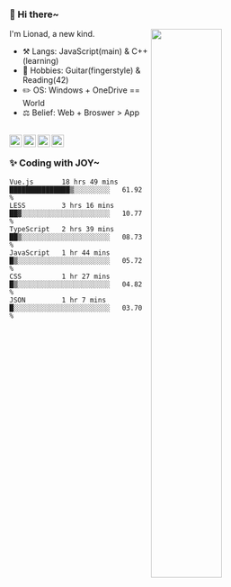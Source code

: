 ### 👋 Hi there~

[<img align="right" width="50%" src="https://github-readme-stats.vercel.app/api?username=Lionad-Morotar&show_icons=true">](https://metrics.lecoq.io/Lionad-Morotar?template=classic)

I'm Lionad, a new kind.

- ⚒️ Langs: JavaScript(main) & C++(learning)
- 🎨 Hobbies: Guitar(fingerstyle) & Reading(42)
- ✏️ OS: Windows + OneDrive == World
- ⚖️ Belief: Web + Broswer > App

<br />

<a href="https://www.lionad.art">
  <img align="left" alt="lionad-art" width="22px" src="https://cdn.jsdelivr.net/npm/simple-icons@3.1.0/icons/wordpress.svg" />
</a>
<a href="#1806234223">
  <img align="left" alt="1806234223" width="22px" src="https://cdn.jsdelivr.net/npm/simple-icons@3.1.0/icons/tencentqq.svg" />
</a>
<a href="https://www.zhihu.com/people/Lionad">
  <img align="left" alt="132yse" width="22px" src="https://cdn.jsdelivr.net/npm/simple-icons@3.1.0/icons/zhihu.svg" />
</a>
<a href="https://github.com/Lionad-Morotar">
  <img align="left" alt="yisar" width="22px" src="https://cdn.jsdelivr.net/npm/simple-icons@3.1.0/icons/github.svg" />
</a>

<br />

### ✨ Coding with JOY~

<!--START_SECTION:waka-->

```text
Vue.js       18 hrs 49 mins  ███████████████▒░░░░░░░░░   61.92 %
LESS         3 hrs 16 mins   ██▓░░░░░░░░░░░░░░░░░░░░░░   10.77 %
TypeScript   2 hrs 39 mins   ██▒░░░░░░░░░░░░░░░░░░░░░░   08.73 %
JavaScript   1 hr 44 mins    █▒░░░░░░░░░░░░░░░░░░░░░░░   05.72 %
CSS          1 hr 27 mins    █▒░░░░░░░░░░░░░░░░░░░░░░░   04.82 %
JSON         1 hr 7 mins     █░░░░░░░░░░░░░░░░░░░░░░░░   03.70 %
```

<!--END_SECTION:waka-->
